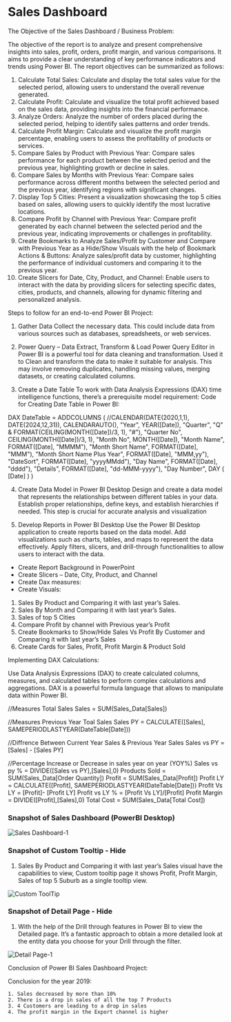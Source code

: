 
# Sales Dashboard

The Objective of the Sales Dashboard / Business Problem:

The objective of the report is to analyze and present comprehensive insights into sales, profit, orders, profit margin, and various comparisons. It aims to provide a clear understanding of key performance indicators and trends using Power BI. The report objectives can be summarized as follows:

1) Calculate Total Sales: Calculate and display the total sales value for the selected period, allowing users to understand the overall revenue generated.
2) Calculate Profit: Calculate and visualize the total profit achieved based on the sales data, providing insights into the financial performance.
3) Analyze Orders: Analyze the number of orders placed during the selected period, helping to identify sales patterns and order trends.
4) Calculate Profit Margin: Calculate and visualize the profit margin percentage, enabling users to assess the profitability of products or services.
5) Compare Sales by Product with Previous Year: Compare sales performance for each product between the selected period and the previous year, highlighting growth or decline in sales.
6) Compare Sales by Months with Previous Year: Compare sales performance across different months between the selected period and the previous year, identifying regions with significant changes.
7) Display Top 5 Cities: Present a visualization showcasing the top 5 cities based on sales, allowing users to quickly identify the most lucrative locations.
8) Compare Profit by Channel with Previous Year: Compare profit generated by each channel between the selected period and the previous year, indicating improvements or challenges in profitability.
9) Create Bookmarks to Analyze Sales/Profit by Customer and Compare with Previous Year as a Hide/Show Visuals with the help of Bookmark Actions & Buttons: Analyze sales/profit data by customer, highlighting the performance of individual customers and comparing it to the previous year.
10) Create Slicers for Date, City, Product, and Channel: Enable users to interact with the data by providing slicers for selecting specific dates, cities, products, and channels, allowing for dynamic filtering and personalized analysis.

Steps to follow for an end-to-end Power BI Project:

1) Gather Data
Collect the necessary data. This could include data from various sources such as databases, spreadsheets, or web services.

2) Power Query – Data Extract, Transform & Load
Power Query Editor in Power BI is a powerful tool for data cleaning and transformation. Used it to Clean and transform the data to make it suitable for analysis. This may involve removing duplicates, handling missing values, merging datasets, or creating calculated columns.

3) Create a Date Table
To work with Data Analysis Expressions (DAX) time intelligence functions, there’s a prerequisite model requirement:
Code for Creating Date Table in Power BI:

DAX DateTable = 
ADDCOLUMNS (
    //CALENDAR(DATE(2020,1,1), DATE(2024,12,31)),
    CALENDARAUTO(),
    "Year", YEAR([Date]),
    "Quarter", "Q" & FORMAT(CEILING(MONTH([Date])/3, 1), "#"),
    "Quarter No", CEILING(MONTH([Date])/3, 1),
    "Month No", MONTH([Date]),
    "Month Name", FORMAT([Date], "MMMM"),
    "Month Short Name", FORMAT([Date], "MMM"),
    "Month Short Name Plus Year", FORMAT([Date], "MMM,yy"),
    "DateSort", FORMAT([Date], "yyyyMMdd"),
    "Day Name", FORMAT([Date], "dddd"),
    "Details", FORMAT([Date], "dd-MMM-yyyy"),
    "Day Number", DAY ( [Date] )
)

4) Create Data Model in Power BI Desktop
Design and create a data model that represents the relationships between different tables in your data. Establish proper relationships, define keys, and establish hierarchies if needed. This step is crucial for accurate analysis and visualization

5) Develop Reports in Power BI Desktop
Use the Power BI Desktop application to create reports based on the data model. Add visualizations such as charts, tables, and maps to represent the data effectively. Apply filters, slicers, and drill-through functionalities to allow users to interact with the data.

* Create Report Background in PowerPoint
* Create Slicers – Date, City, Product, and Channel
* Create Dax measures:
* Create Visuals:
1) Sales By Product and Comparing it with last year’s Sales.
2) Sales By Month and Comparing it with last year’s Sales.
3) Sales of top 5 Cities
4) Compare Profit by channel with Previous year’s Profit
5) Create Bookmarks to Show/Hide Sales Vs Profit By Customer and Comparing it with last year’s Sales
6) Create Cards for Sales, Profit, Profit Margin & Product Sold

Implementing DAX Calculations:

Use Data Analysis Expressions (DAX) to create calculated columns, measures, and calculated tables to perform complex calculations and aggregations. DAX is a powerful formula language that allows to manipulate data within Power BI.

//Measures Total Sales
Sales = SUM(Sales_Data[Sales])

//Measures Previous Year Toal Sales
Sales PY = CALCULATE([Sales], SAMEPERIODLASTYEAR(DateTable[Date]))

//Diffrence Between Current Year Sales & Previous Year Sales
Sales vs PY = [Sales] - [Sales PY]

//Percentage Increase or Decrease in sales year on year (YOY%)
 Sales vs py % = DIVIDE([Sales vs PY],[Sales],0)
 Products Sold = SUM(Sales_Data[Order Quantity])
 Profit = SUM(Sales_Data[Profit]) 
 Profit LY = CALCULATE([Profit], SAMEPERIODLASTYEAR(DateTable[Date]))
 Profit Vs LY = [Profit]- [Profit LY]
 Profit vs LY % = [Profit Vs LY]/[Profit]
 Profit Margin = DIVIDE([Profit],[Sales],0)
 Total Cost = SUM(Sales_Data[Total Cost]) 

### Snapshot of Sales Dashboard (PowerBI Desktop)

![Sales Dashboard-1](https://github.com/yoga9/PowerBI_Sales-Dashboard/assets/80407876/d4a4c764-c45e-4cc1-a965-fec9b832e913)

### Snapshot of Custom Tooltip - Hide
1) Sales By Product and Comparing it with last year’s Sales visual have the capabilities to view, Custom tooltip page it shows Profit, Profit Margin, Sales of top 5 Suburb as a single tooltip view.

![Custom ToolTip](https://github.com/yoga9/PowerBI_Sales-Dashboard/assets/80407876/a96a771b-ec78-405f-890f-4ec1c089f7a3)

### Snapshot of Detail Page - Hide
1) With the help of the Drill through features in Power BI to view the Detailed page. It’s a fantastic approach to obtain a more detailed look at the entity data you choose for your Drill through the filter.

![Detail Page-1](https://github.com/yoga9/PowerBI_Sales-Dashboard/assets/80407876/1786df75-f78a-4eac-a062-7318baed2024)


Conclusion of Power BI Sales Dashboard Project:

Conclusion for the year 2019:

    1. Sales decreased by more than 10%
    2. There is a drop in sales of all the top 7 Products
    3. 4 Customers are leading to a drop in sales
    4. The profit margin in the Export channel is higher


